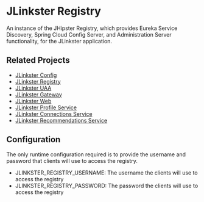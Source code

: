 # JLinkster Registry

An instance of the JHipster Registry, which provides Eureka Service Discovery, Spring Cloud Config Server, and
Administration Server functionality, for the JLinkster application.

## Related Projects

* [JLinkster Config](https://github.com/jlinkster/config)
* [JLinkster Registry](https://github.com/jlinkster/registry)
* [JLinkster UAA](https://github.com/jlinkster/uaa)
* [JLinkster Gateway](https://github.com/jlinkster/gateway)
* [JLinkster Web](https://github.com/jlinkster/web)
* [JLinkster Profile Service](https://github.com/jlinkster/profile)
* [JLinkster Connections Service](https://github.com/jlinkster/connections)
* [JLinkster Recommendations Service](https://github.com/jlinkster/recommendations)

## Configuration

The only runtime configuration required is to provide the username and password that clients will use to access
the registry.

* JLINKSTER_REGISTRY_USERNAME: The username the clients will use to access the registry
* JLINKSTER_REGISTRY_PASSWORD: The password the clients will use to access the registry
